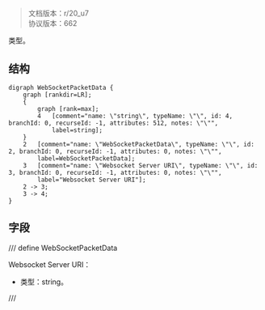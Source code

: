 # <!-- md:samp WebSocketPacketData -->

> 文档版本：r/20_u7<br/>协议版本：662

<!-- md:samp WebSocketPacketData -->类型。

## 结构

```viz
digraph WebSocketPacketData {
	graph [rankdir=LR];
	{
		graph [rank=max];
		4	[comment="name: \"string\", typeName: \"\", id: 4, branchId: 0, recurseId: -1, attributes: 512, notes: \"\"",
			label=string];
	}
	2	[comment="name: \"WebSocketPacketData\", typeName: \"\", id: 2, branchId: 0, recurseId: -1, attributes: 0, notes: \"\"",
		label=WebSocketPacketData];
	3	[comment="name: \"Websocket Server URI\", typeName: \"\", id: 3, branchId: 0, recurseId: -1, attributes: 0, notes: \"\"",
		label="Websocket Server URI"];
	2 -> 3;
	3 -> 4;
}

```

## 字段

/// define
WebSocketPacketData

Websocket Server URI：<!-- md:samp string -->

- 类型：string。


///
